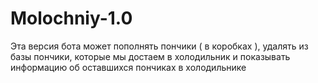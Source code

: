 # Molochniy-1.0

Эта версия бота может пополнять пончики ( в коробках ), удалять из базы пончики, которые мы достаем в холодильник и показывать информацию об оставшихся пончиках в холодильнике
